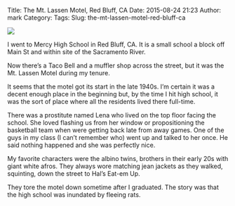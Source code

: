 Title: The Mt. Lassen Motel, Red Bluff, CA
Date: 2015-08-24 21:23
Author: mark
Category: 
Tags: 
Slug: the-mt-lassen-motel-red-bluff-ca

<img src="https://cdn-images-1.medium.com/max/800/1*9HC3b003ROWuSnQjQm14xA.jpeg"  />

I went to Mercy High School in Red Bluff, CA. It is a small school a block off Main St and within site of the Sacramento River.

Now there’s a Taco Bell and a muffler shop across the street, but it was the Mt. Lassen Motel during my tenure.

It seems that the motel got its start in the late 1940s. I’m certain it was a decent enough place in the beginning but, by the time I hit high school, it was the sort of place where all the residents lived there full-time.

There was a prostitute named Lena who lived on the top floor facing the school. She loved flashing us from her window or propositioning the basketball team when were getting back late from away games. One of the guys in my class (I can’t remember who) went up and talked to her once. He said nothing happened and she was perfectly nice.

My favorite characters were the albino twins, brothers in their early 20s with giant white afros. They always wore matching jean jackets as they walked, squinting, down the street to Hal’s Eat-em Up.

They tore the motel down sometime after I graduated. The story was that the high school was inundated by fleeing rats.

